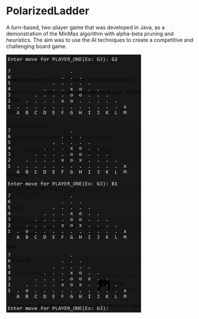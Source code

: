 # PolarizedLadder
A turn-based, two-player game that was developed in Java, as a demonstration of the MinMax algorithm with alpha-beta pruning and heuristics. The aim was to use the AI techniques to create a competitive and challenging board game.

![alt tag](Screenshots/main-app.png)
